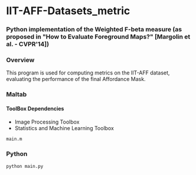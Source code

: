 # IIT-AFF-Datasets_metric

### Python implementation of the Weighted F-beta measure (as proposed in "How to Evaluate Foreground Maps?" [Margolin et al. - CVPR'14])

### Overview
This program is used for computing metrics on the IIT-AFF dataset, evaluating the performance of the final Affordance Mask.

### Maltab
#### ToolBox Dependencies
* Image Processing Toolbox
* Statistics and Machine Learning Toolbox

```bash
main.m
```

### Python
```bash
python main.py
```

